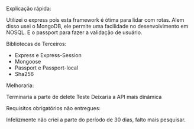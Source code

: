 Explicação rápida:

Utilizei o express pois esta framework é ótima para lidar com rotas. Alem disso usei o MongoDB, ele permite uma facilidade no desenvolvimento em NOSQL. E o passport para fazer a validação de usuário.

Bibliotecas de Terceiros:

- Express e Express-Session
- Mongoose
- Passport e Passport-local
- Sha256

Melhoraria:

Terminaria a parte de delete 
Teste
Deixaria a API mais dinâmica

Requisitos obrigatórios não entregues:

Infelizmente não criei a parte do período de 30 dias, falto mais pesquisar.
